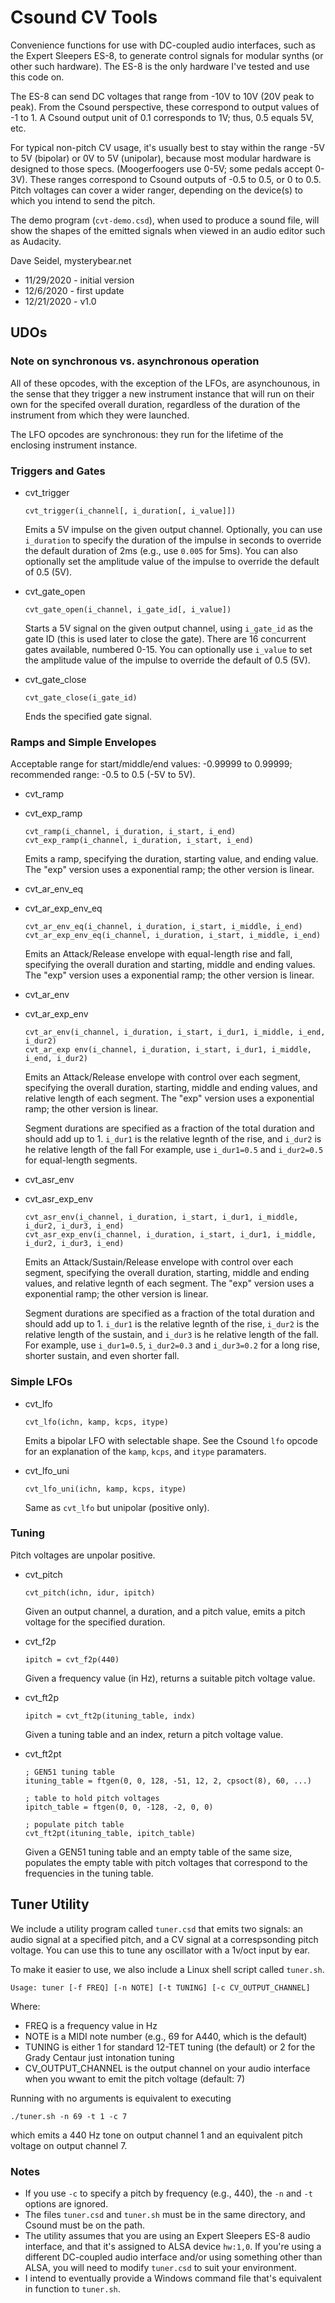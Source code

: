 # Csound CV Tools

Convenience functions for use with DC-coupled audio interfaces, such as the Expert Sleepers ES-8, to generate control signals for modular synths (or other such hardware). The ES-8 is the only hardware I've tested and use this code on.

The ES-8 can send DC voltages that range from -10V to 10V (20V peak to peak). From the Csound perspective, these correspond to output values of -1 to 1. A Csound output unit of 0.1 corresponds to 1V; thus, 0.5 equals 5V, etc.

For typical non-pitch CV usage, it's usually best to stay within the range -5V to 5V (bipolar) or 0V to 5V (unipolar), because most modular hardware is designed to those specs. (Moogerfoogers use 0-5V; some pedals accept 0-3V). These ranges correspond to Csound outputs of -0.5 to 0.5, or 0 to 0.5. Pitch voltages can cover a wider ranger, depending on the device(s) to which you intend to send the pitch.

The demo program (`cvt-demo.csd`), when used to produce a sound file, will show the shapes of the emitted signals when viewed in an audio editor such as Audacity.

Dave Seidel, mysterybear.net
 - 11/29/2020 - initial version
 - 12/6/2020 - first update
 - 12/21/2020 - v1.0

## UDOs

### Note on synchronous vs. asynchronous operation

All of these opcodes, with the exception of the LFOs, are asynchounous, in the sense that they trigger a new instrument instance that will run on their own for the specifed overall duration, regardless of the duration of the instrument from which they were launched.

The LFO opcodes are synchronous: they run for the lifetime of the enclosing instrument instance.

### Triggers and Gates

 * cvt_trigger
    ```
    cvt_trigger(i_channel[, i_duration[, i_value]])
    ```

    Emits a 5V impulse on the given output channel. Optionally, you can use `i_duration` to specify the duration of the impulse in seconds to override the default duration of 2ms (e.g., use `0.005` for 5ms). You can also optionally set the amplitude value of the impulse to override the default of 0.5 (5V).

 * cvt_gate_open

    ```
    cvt_gate_open(i_channel, i_gate_id[, i_value])
    ```

    Starts a 5V signal on the given output channel, using `i_gate_id` as the gate ID (this is used later to close the gate). There are 16 concurrent gates available, numbered 0-15. You can optionally use `i_value` to set the amplitude value of the impulse to override the default of 0.5 (5V).

 * cvt_gate_close

    ```
    cvt_gate_close(i_gate_id)
    ```

    Ends the specified gate signal.

### Ramps and Simple Envelopes

Acceptable range for start/middle/end values: -0.99999 to 0.99999; recommended range: -0.5 to 0.5 (-5V to 5V).

 * cvt_ramp
 * cvt_exp_ramp

    ```
    cvt_ramp(i_channel, i_duration, i_start, i_end)
    cvt_exp_ramp(i_channel, i_duration, i_start, i_end)
    ```

    Emits a ramp, specifying the duration, starting value, and ending value. The "exp" version uses a exponential ramp; the other version is linear.

 * cvt_ar_env_eq
 * cvt_ar_exp_env_eq

    ```
    cvt_ar_env_eq(i_channel, i_duration, i_start, i_middle, i_end)
    cvt_ar_exp_env_eq(i_channel, i_duration, i_start, i_middle, i_end)
    ```

    Emits an Attack/Release envelope with equal-length rise and fall, specifying the overall duration and starting, middle and ending values. The "exp" version uses a exponential ramp; the other version is linear.

 * cvt_ar_env
 * cvt_ar_exp_env

    ```
    cvt_ar_env(i_channel, i_duration, i_start, i_dur1, i_middle, i_end, i_dur2)
    cvt_ar_exp env(i_channel, i_duration, i_start, i_dur1, i_middle, i_end, i_dur2)
    ```

    Emits an Attack/Release envelope with control over each segment, specifying the overall duration, starting, middle and ending values, and relative length of each segment. The "exp" version uses a exponential ramp; the other version is linear.
    
    Segment durations are specified as a fraction of the total duration and should add up to 1. `i_dur1` is the relative legnth of the rise, and `i_dur2` is he relative length of the fall For example, use `i_dur1=0.5` and `i_dur2=0.5` for equal-length segments.

 * cvt_asr_env
 * cvt_asr_exp_env

    ```
    cvt_asr_env(i_channel, i_duration, i_start, i_dur1, i_middle, i_dur2, i_dur3, i_end)
    cvt_asr_exp_env(i_channel, i_duration, i_start, i_dur1, i_middle, i_dur2, i_dur3, i_end)
    ```

    Emits an Attack/Sustain/Release envelope with control over each segment, specifying the overall duration, starting, middle and ending values, and relative legnth of each segment. The "exp" version uses a exponential ramp; the other version is linear.
    
    Segment durations are specified as a fraction of the total duration and should add up to 1. `i_dur1` is the relative legnth of the rise, `i_dur2` is the relative length of the sustain, and `i_dur3` is he relative length of the fall. For example, use `i_dur1=0.5`, `i_dur2=0.3` and `i_dur3=0.2` for a long rise, shorter sustain, and even shorter fall.

### Simple LFOs

 * cvt_lfo

   ```
   cvt_lfo(ichn, kamp, kcps, itype)
   ```

   Emits a bipolar LFO with selectable shape. See the Csound `lfo` opcode for an explanation of the `kamp`, `kcps`, and `itype` paramaters.

 * cvt_lfo_uni

   ```
   cvt_lfo_uni(ichn, kamp, kcps, itype)
   ```

   Same as `cvt_lfo` but unipolar (positive only).

### Tuning

Pitch voltages are unpolar positive.

 * cvt_pitch
   ```
   cvt_pitch(ichn, idur, ipitch)
   ```

   Given an output channel, a duration, and a pitch value, emits a pitch voltage for the specified duration.

 * cvt_f2p
   ```
   ipitch = cvt_f2p(440)
   ```

   Given a frequency value (in Hz), returns a suitable pitch voltage value.

 * cvt_ft2p
   ```
   ipitch = cvt_ft2p(ituning_table, indx)
   ```

   Given a tuning table and an index, return a pitch voltage value.

 * cvt_ft2pt
   ```
   ; GEN51 tuning table
   ituning_table = ftgen(0, 0, 128, -51, 12, 2, cpsoct(8), 60, ...)

   ; table to hold pitch voltages
   ipitch_table = ftgen(0, 0, -128, -2, 0, 0)
   
   ; populate pitch table
   cvt_ft2pt(ituning_table, ipitch_table)
   ```

   Given a GEN51 tuning table and an empty table of the same size, populates the empty table with pitch voltages that correspond to the frequencies in the tuning table.

## Tuner Utility

We include a utility program called `tuner.csd` that emits two signals: an audio signal at a specified pitch, and a CV signal at a correspsonding pitch voltage. You can use this to tune any oscillator with a 1v/oct input by ear.

To make it easier to use, we also include a Linux shell script called `tuner.sh`.


```
Usage: tuner [-f FREQ] [-n NOTE] [-t TUNING] [-c CV_OUTPUT_CHANNEL]
```
Where:
 * FREQ is a frequency value in Hz
 * NOTE is a MIDI note number (e.g., 69 for A440, which is the default)
 * TUNING is either 1 for standard 12-TET tuning (the default) or 2 for the Grady Centaur just intonation tuning
 * CV_OUTPUT_CHANNEL is the output channel on your audio interface when you wwant to emit the pitch voltage (default: 7)

Running with no arguments is equivalent to executing
```
./tuner.sh -n 69 -t 1 -c 7
```
which emits a 440 Hz tone on output channel 1 and an equivalent pitch voltage on output channel 7.

### Notes
 * If you use `-c` to specify a pitch by frequency (e.g., 440), the `-n` and `-t` options are ignored.
 * The files `tuner.csd` and `tuner.sh` must be in the same directory, and Csound must be on the path.
 * The utility assumes that you are using an Expert Sleepers ES-8 audio interface, and that it's assigned to ALSA device `hw:1,0`. If you're using a different DC-coupled audio interface and/or using something other than ALSA, you will need to modify `tuner.csd` to suit your environment.
 * I intend to eventually provide a Windows command file that's equivalent in function to `tuner.sh`.